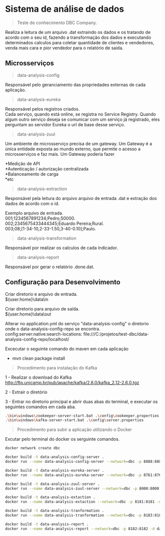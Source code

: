 # Sistema de análise de dados
> Teste de conhecimento DBC Company.

Realiza a leitura de um arquivo .dat extraindo os dados e os tratando de acordo com o seu id, fazendo a transformação dos dados e executando determinados calculos para coletar quantidade de clientes e vendedores, venda mais cara e pior vendedor para o relatório de saída. 

## Microsserviços

> data-analysis-config

Responsável pelo geranciamento das propriedades externas de cada aplicação.

> data-analysis-eureka

Responsável pelos registros criados. <br>
Cada serviço, quando está online, se registra no Service Registry. Quando algum outro serviço deseja se comunicar com um serviço já registrado, eles perguntam ao servidor Eureka o url de base desse serviço.

> data-analysis-zuul

Um ambiente de microsserviço precisa de um gateway. Um Gateway é a única entidade exposta ao mundo externo, que permite o acesso a microsserviços e faz mais. Um Gateway poderia fazer

*Medição de API<br>
*Autenticação / autorização centralizada<br>
*Balanceamento de carga<br>
*etc<br>

> data-analysis-extraction

Responsável pela leitura do arquivo arquivo de entrada .dat e extração dos dados de acordo com o id.

Exemplo arquivo de entrada.<br>
001;1234567891234;Pedro;50000.<br>
002;2345675433444345;Eduardo Pereira;Rural.<br>
003;08;[1-34-10,2-33-1.50,3-40-0.10];Paulo.<br>

> data-analysis-transformation

Responsável por realizar os calculos de cada indicador.

> data-analysis-report

Responsável por gerar o relatório .done.dat.


## Configuração para Desenvolvimento

Criar diretorio e arquivo de entrada.<br>
${user.home}\data\in<br>

Criar diretorio para arquivo de saída.<br>
${user.home}\data\out

Alterar no application.yml do serviço "data-analysis-config" o diretorio onde o data-analysis-config-repo se encontra.<br>
config:server:native:search-locations: file:///C:/projetos/test-dbc/data-analysis-config-repo/localhost/<br>

Excecutar o seguinte comando do maven em cada aplicação 

* mvn clean package install

> Procedimento para instalação do Kafka

1 - Realizar o download do Kafka<br>
http://ftp.unicamp.br/pub/apache/kafka/2.6.0/kafka_2.12-2.6.0.tgz

2 - Extrair o diretório

3 - Entrar no diretorio principal e abrir duas abas do terminal, e executar os seguintes comandos em cada aba.<br>
```sh
.\bin\windows\zookeeper-server-start.bat .\config\zookeeper.properties 
.\bin\windows\kafka-server-start.bat .\config\server.properties
```

> Procedimento para subir a aplicação utilizando o Docker

Excutar pelo terminal do docker os serguinte comandos.

```sh
docker network create dbc

docker build -t data-analysis-config-server . 
docker run --name data-analysis-config-server --network=dbc -p 8888:8888 -d data-analysis-config-server

docker build -t data-analysis-eureka-server . 
docker run --name data-analysis-eureka-server --network=dbc -p 8761:8761 -d data-analysis-eureka-server

docker build -t data-analysis-zuul-server . 
docker run --name data-analysis-zuul-server --network=dbc -p 8000:8000 -d data-analysis-zuul-server

docker build -t data-analysis-extaction . 
docker run --name data-analysis-extaction --network=dbc -p 8181:8181 -d data-analysis-extaction

docker build -t data-analysis-tranformation . 
docker run --name data-analysis-tranformation --network=dbc -p 8183:8183 -d data-analysis-tranformation

docker build -t data-analysis-report . 
docker run --name data-analysis-report --network=dbc -p 8182:8182 -d data-analysis-report
```
